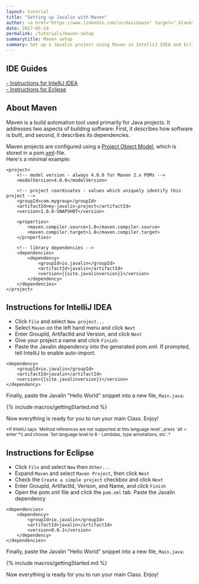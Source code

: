 ```yaml
---
layout: tutorial
title: "Setting up Javalin with Maven"
author: <a href="https://www.linkedin.com/in/davidaase" target="_blank">David Åse</a>
date: 2017-05-24
permalink: /tutorials/maven-setup
summarytitle: Maven setup
summary: Set up a Javalin project using Maven in IntelliJ IDEA and Eclipse.
---
```


## IDE Guides
<a href="#intellij">- Instructions for IntelliJ IDEA</a><br>
<a href="#eclipse">- Instructions for Eclipse</a><br>
 
## About Maven
Maven is a build automation tool used primarily for Java projects. It addresses two aspects of building software: First, it describes how software is built, and second, it describes its dependencies.

Maven projects are configured using a 
<a href="https://en.wikipedia.org/wiki/Apache_Maven#Project_Object_Model">
    Project Object Model</a>, which is stored in a pom.<a href="https://en.wikipedia.org/wiki/XML" target="_blank">xml</a>-file. <br>Here's a minimal example:

~~~markup
<project>
    <!-- model version - always 4.0.0 for Maven 2.x POMs -->
    <modelVersion>4.0.0</modelVersion>

    <!-- project coordinates - values which uniquely identify this project -->
    <groupId>com.mygroup</groupId>
    <artifactId>my-javalin-project</artifactId>
    <version>1.0.0-SNAPSHOT</version>
    
    <properties>
        <maven.compiler.source>1.8</maven.compiler.source>
        <maven.compiler.target>1.8</maven.compiler.target>
    </properties>

    <!-- library dependencies -->
    <dependencies>
        <dependency>
            <groupId>io.javalin</groupId>
            <artifactId>javalin</artifactId>
            <version>{{site.javalinversion}}</version>
        </dependency>
    </dependencies>
</project>
~~~

<h2 id="intellij">Instructions for IntelliJ IDEA</h2>

* Click `File` and select `New project...`
* Select `Maven` on the left hand menu and click `Next`
* Enter GroupId, ArtifactId and Version, and click `Next`
* Give your project a name and click `Finish`:
* Paste the Javalin dependency into the generated pom.xml. If prompted, tell IntelliJ to enable auto-import.

~~~markup
<dependency>
    <groupId>io.javalin</groupId>
    <artifactId>javalin</artifactId>
    <version>{{site.javalinversion}}</version>
</dependency>
~~~

Finally, paste the Javalin "Hello World" snippet into a new file, `Main.java`:

{% include macros/gettingStarted.md %}

Now everything is ready for you to run your main Class. Enjoy!

<small markdown="1">
*If IntelliJ says `Method references are not supported at this language level`, press `alt + enter`*\\
and choose `Set language level to 8 - Lambdas, type annotations, etc`.*
</small>

<h2 id="eclipse">Instructions for Eclipse</h2>

* Click `File` and select `New` then `Other...`
* Expand `Maven` and select `Maven Project`, then click `Next`
* Check the `Create a simple project` checkbox and click `Next`
* Enter GroupId, ArtifactId, Verison, and Name, and click `Finish`
* Open the pom.xml file and click the `pom.xml` tab. Paste the Javalin dependency

~~~markup
<dependencies>
    <dependency>
        <groupId>io.javalin</groupId>
        <artifactId>javalin</artifactId>
        <version>0.0.1</version>
    </dependency>
</dependencies>
~~~

Finally, paste the Javalin "Hello World" snippet into a new file, `Main.java`:

{% include macros/gettingStarted.md %}

Now everything is ready for you to run your main Class. Enjoy!
